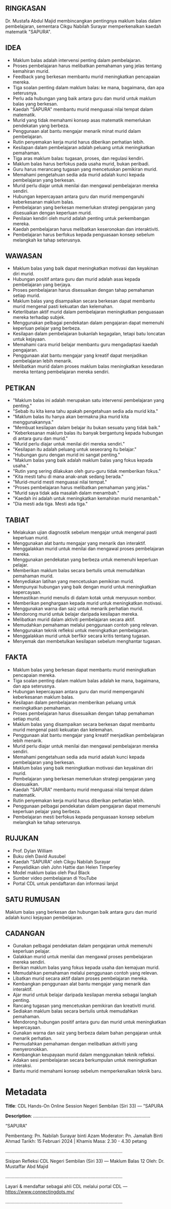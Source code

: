 ## RINGKASAN
Dr. Mustafa Abdul Majid membincangkan pentingnya maklum balas dalam pembelajaran, sementara Cikgu Nabilah Surayar memperkenalkan kaedah matematik "SAPURA".

## IDEA
- Maklum balas adalah intervensi penting dalam pembelajaran.
- Proses pembelajaran harus melibatkan pemahaman yang jelas tentang kemahiran murid.
- Feedback yang berkesan membantu murid meningkatkan pencapaian mereka.
- Tiga soalan penting dalam maklum balas: ke mana, bagaimana, dan apa seterusnya.
- Perlu ada hubungan yang baik antara guru dan murid untuk maklum balas yang berkesan.
- Kaedah "SAPURA" membantu murid menguasai nilai tempat dalam matematik.
- Murid yang tidak memahami konsep asas matematik memerlukan pendekatan yang berbeza.
- Penggunaan alat bantu mengajar menarik minat murid dalam pembelajaran.
- Rutin penyemakan kerja murid harus diberikan perhatian lebih.
- Kesilapan dalam pembelajaran adalah peluang untuk meningkatkan pemahaman.
- Tiga aras maklum balas: tugasan, proses, dan regulasi kendiri.
- Maklum balas harus berfokus pada usaha murid, bukan peribadi.
- Guru harus merancang tugasan yang mencetuskan pemikiran murid.
- Memahami pengetahuan sedia ada murid adalah kunci kepada pembelajaran yang berkesan.
- Murid perlu diajar untuk menilai dan mengawal pembelajaran mereka sendiri.
- Hubungan kepercayaan antara guru dan murid mempengaruhi keberkesanan maklum balas.
- Pembelajaran yang berkesan memerlukan strategi pengajaran yang disesuaikan dengan keperluan murid.
- Penilaian kendiri oleh murid adalah penting untuk perkembangan mereka.
- Kaedah pembelajaran harus melibatkan keseronokan dan interaktiviti.
- Pembelajaran harus berfokus kepada penguasaan konsep sebelum melangkah ke tahap seterusnya.

## WAWASAN
- Maklum balas yang baik dapat meningkatkan motivasi dan keyakinan diri murid.
- Hubungan positif antara guru dan murid adalah asas kepada pembelajaran yang berjaya.
- Proses pembelajaran harus disesuaikan dengan tahap pemahaman setiap murid.
- Maklum balas yang disampaikan secara berkesan dapat membantu murid mengenal pasti kekuatan dan kelemahan.
- Keterlibatan aktif murid dalam pembelajaran meningkatkan penguasaan mereka terhadap subjek.
- Menggunakan pelbagai pendekatan dalam pengajaran dapat memenuhi keperluan pelajar yang berbeza.
- Kesilapan dalam pembelajaran bukanlah kegagalan, tetapi batu loncatan untuk kejayaan.
- Memahami cara murid belajar membantu guru mengadaptasi kaedah pengajaran.
- Penggunaan alat bantu mengajar yang kreatif dapat menjadikan pembelajaran lebih menarik.
- Melibatkan murid dalam proses maklum balas meningkatkan kesedaran mereka tentang pembelajaran mereka sendiri.

## PETIKAN
- "Maklum balas ini adalah merupakan satu intervensi pembelajaran yang penting."
- "Sebab itu kita kena tahu apakah pengetahuan sedia ada murid kita."
- "Maklum balas itu hanya akan bermakna jika murid kita menggunakannya."
- "Membuat kesilapan dalam belajar itu bukan sesuatu yang tidak baik."
- "Keberkesanan maklum balas itu banyak bergantung kepada hubungan di antara guru dan murid."
- "Murid perlu diajar untuk menilai diri mereka sendiri."
- "Kesilapan itu adalah peluang untuk seseorang itu belajar."
- "Hubungan guru dengan murid ini sangat penting."
- "Maklum balas yang baik adalah maklum balas yang fokus kepada usaha."
- "Rutin yang sering dilakukan oleh guru-guru tidak memberikan fokus."
- "Kita mesti tahu di mana anak-anak sedang berada."
- "Murid-murid mesti menguasai nilai tempat."
- "Proses pembelajaran harus melibatkan pemahaman yang jelas."
- "Murid saya tidak ada masalah dalam menambah."
- "Kaedah ini adalah untuk meningkatkan kemahiran murid menambah."
- "Dia mesti ada tiga. Mesti ada tiga."

## TABIAT
- Melakukan ujian diagnostik sebelum mengajar untuk mengenal pasti keperluan murid.
- Menggunakan alat bantu mengajar yang menarik dan interaktif.
- Menggalakkan murid untuk menilai dan mengawal proses pembelajaran mereka.
- Menggunakan pendekatan yang berbeza untuk memenuhi keperluan pelajar.
- Memberikan maklum balas secara bertulis untuk memudahkan pemahaman murid.
- Menyediakan latihan yang mencetuskan pemikiran murid.
- Mempunyai hubungan yang baik dengan murid untuk meningkatkan kepercayaan.
- Memastikan murid menulis di dalam kotak untuk menyusun nombor.
- Memberikan penghargaan kepada murid untuk meningkatkan motivasi.
- Menggunakan warna dan saiz untuk menarik perhatian murid.
- Mendorong murid untuk belajar daripada kesilapan mereka.
- Melibatkan murid dalam aktiviti pembelajaran secara aktif.
- Memudahkan pemahaman melalui penggunaan contoh yang relevan.
- Menggunakan teknik refleksi untuk meningkatkan pembelajaran.
- Menggalakkan murid untuk berfikir secara kritis tentang tugasan.
- Menyemak dan membetulkan kesilapan sebelum menghantar tugasan.

## FAKTA
- Maklum balas yang berkesan dapat membantu murid meningkatkan pencapaian mereka.
- Tiga soalan penting dalam maklum balas adalah ke mana, bagaimana, dan apa seterusnya.
- Hubungan kepercayaan antara guru dan murid mempengaruhi keberkesanan maklum balas.
- Kesilapan dalam pembelajaran memberikan peluang untuk meningkatkan pemahaman.
- Proses pembelajaran harus disesuaikan dengan tahap pemahaman setiap murid.
- Maklum balas yang disampaikan secara berkesan dapat membantu murid mengenal pasti kekuatan dan kelemahan.
- Penggunaan alat bantu mengajar yang kreatif menjadikan pembelajaran lebih menarik.
- Murid perlu diajar untuk menilai dan mengawal pembelajaran mereka sendiri.
- Memahami pengetahuan sedia ada murid adalah kunci kepada pembelajaran yang berkesan.
- Maklum balas yang baik meningkatkan motivasi dan keyakinan diri murid.
- Pembelajaran yang berkesan memerlukan strategi pengajaran yang disesuaikan.
- Kaedah "SAPURA" membantu murid menguasai nilai tempat dalam matematik.
- Rutin penyemakan kerja murid harus diberikan perhatian lebih.
- Penggunaan pelbagai pendekatan dalam pengajaran dapat memenuhi keperluan pelajar yang berbeza.
- Pembelajaran mesti berfokus kepada penguasaan konsep sebelum melangkah ke tahap seterusnya.

## RUJUKAN
- Prof. Dylan William
- Buku oleh David Ausubel
- Kaedah "SAPURA" oleh Cikgu Nabilah Surayar
- Penyelidikan oleh John Hattie dan Helen Timperley
- Model maklum balas oleh Paul Black
- Sumber video pembelajaran di YouTube
- Portal CDL untuk pendaftaran dan informasi lanjut

## SATU RUMUSAN
Maklum balas yang berkesan dan hubungan baik antara guru dan murid adalah kunci kejayaan pembelajaran.

## CADANGAN
- Gunakan pelbagai pendekatan dalam pengajaran untuk memenuhi keperluan pelajar.
- Galakkan murid untuk menilai dan mengawal proses pembelajaran mereka sendiri.
- Berikan maklum balas yang fokus kepada usaha dan kemajuan murid.
- Memudahkan pemahaman melalui penggunaan contoh yang relevan.
- Libatkan murid secara aktif dalam proses pembelajaran mereka.
- Kembangkan penggunaan alat bantu mengajar yang menarik dan interaktif.
- Ajar murid untuk belajar daripada kesilapan mereka sebagai langkah penting.
- Rancang tugasan yang mencetuskan pemikiran dan kreativiti murid.
- Sediakan maklum balas secara bertulis untuk memudahkan pemahaman.
- Mendorong hubungan positif antara guru dan murid untuk meningkatkan kepercayaan.
- Gunakan warna dan saiz yang berbeza dalam bahan pengajaran untuk menarik perhatian.
- Permudahkan pemahaman dengan melibatkan aktiviti yang menyeronokkan.
- Kembangkan keupayaan murid dalam menggunakan teknik refleksi.
- Adakan sesi pembelajaran secara berkumpulan untuk meningkatkan interaksi.
- Bantu murid memahami konsep sebelum memperkenalkan teknik baru.

# Metadata
**Title**: CDL Hands-On Online Session Negeri Sembilan (Siri 33) — “SAPURA

**Description**: ...........................................................................................

“SAPURA"

Pembentang:  Pn. Nabilah Surayar binti Azam
Moderator: Pn.  Jamaliah Binti Ahmad
Tarikh: 15 Februari 2024  |   Khamis
Masa: 2.30  - 4.30 petang

...........................................................................................

Sisipan Refleksi CDL Negeri Sembilan (Siri 33) — Maklum Balas 12
Oleh: Dr. Mustaffar Abd Majid

...........................................................................................

Layari & mendaftar sebagai ahli CDL melalui portal CDL — https://www.connectingdots.my/

...........................................................................................